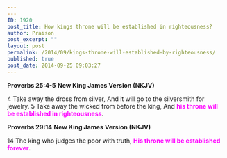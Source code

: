 ```yaml
---
---
ID: 1920
post_title: How kings throne will be established in righteousness?
author: Praison
post_excerpt: ""
layout: post
permalink: /2014/09/kings-throne-will-established-by-righteousness/
published: true
post_date: 2014-09-25 09:03:27
---
```

<strong>Proverbs 25:4-5</strong>
<strong> New King James Version (NKJV)</strong>

4 Take away the dross from silver,
And it will go to the silversmith for jewelry.
5 Take away the wicked from before the king,
And <span style="color: #ff00ff;"><strong>his throne will be established in righteousness</strong></span>.

<strong>Proverbs 29:14</strong>
<strong> New King James Version (NKJV)</strong>

14 The king who judges the poor with truth,
<span style="color: #ff00ff;"><strong>His throne will be established forever</strong></span>.